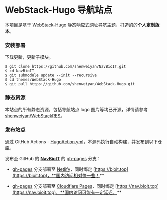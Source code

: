 # WebStack-Hugo 导航站点

本项目是基于 [WebStack-Hugo](https://github.com/shenweiyan/WebStack-Hugo) 静态响应式网址导航主题，打造的的**个人定制版本**。

### 安装部署

下载更新，更新子模块。

```
$ git clone https://github.com/shenweiyan/NavBioIT.git
$ cd NavBioIT
$ git submodule update --init --recursive
$ cd themes/WebStack-Hugo
$ git pull https://github.com/shenweiyan/WebStack-Hugo.git
```

### 静态资源

本站点的所有静态资源，包括导航站点 logo 图片等均已开源，详情请参考 [shenweiyan/WebStackRES](https://github.com/shenweiyan/WebStackRES)。

### 发布站点

通过 GitHub Actions - [HugoAction.yml](https://github.com/shenweiyan/NavBioIT/blob/main/.github/workflows/HugoAction.yml)，本源码执行自动构建，并发布到以下仓库。

发布至 GitHub 的 **[NavBioIT](https://github.com/shenweiyan/NavBioIT)** 的 [gh-pages](https://github.com/shenweiyan/NavBioIT/tree/gh-pages) 分支：

- [gh-pages](https://github.com/shenweiyan/NavBioIT/tree/gh-pages) 分支部署至 [Netlify](https://app.netlify.com/)，同时绑定 [https://bioit.top](https://bioit.top)，**国内访问相对快一些！**

- [gh-pages](https://github.com/shenweiyan/NavBioIT/tree/gh-pages) 分支部署至 [Cloudflare Pages](https://pages.cloudflare.com/)，同时绑定 [https://nav.bioit.top](https://nav.bioit.top)，**国内访问可能有一定延迟。**

